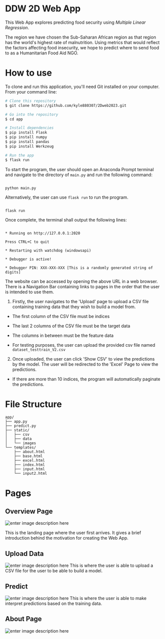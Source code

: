 # DDW 2D Web App

This Web App explores predicting food security using *Multiple Linear Regression*.
  
The region we have chosen the Sub-Saharan African region as that region has the world's highest rate of malnutrition. Using metrics that would reflect the factors affecting food insecurity, we hope to predict where to send food to as a Humanitarian Food Aid NGO.

# How to use

To clone and run this application, you'll need Git installed on your computer. From your command line:

```bash
# Clone this repository
$ git clone https://github.com/kyle880307/2Dweb2023.git

# Go into the repository
$ cd app

# Install dependencies
$ pip install Flask
$ pip install numpy
$ pip install pandas
$ pip install Werkzeug

# Run the app
$ flask run
```

To start the program, the user should open an Anaconda Prompt terminal and navigate to the directory of `main.py` and run the following command:

  

```

python main.py

```

Alternatively, the user can use `flask run` to run the program.

  

```

flask run

```

Once complete, the terminal shall output the following lines:

  

```

* Running on http://127.0.0.1:2020

Press CTRL+C to quit

* Restarting with watchdog (windowsapi)

* Debugger is active!

* Debugger PIN: XXX-XXX-XXX [This is a randomly generated string of digits]

```

The website can be accessed by opening the above URL in a web browser. There is a Navigation Bar containing links to pages in the order that the user is intended to use them.

1. Firstly, the user navigates to the 'Upload' page to upload a CSV file containing training data that they wish to build a model from.

- The first column of the CSV file must be indices

- The last 2 columns of the CSV file must be the target data

- The columns in between must be the feature data

- For testing purposes, the user can upload the provided csv file named `dataset_testtrain_V2.csv`

2. Once uploaded, the user can click 'Show CSV' to view the predictions by the model. The user will be redirected to the 'Excel' Page to view the predictions.

- If there are more than 10 indices, the program will automatically paginate the predictions.
 
  

# File Structure

```  
app/
├── app.py
├── predict.py
├── static/
│   ├── csv
│   ├── data
│   └── images
└── templates/
	├── about.html
	├── base.html
	├── excel.html
	├── index.html
	├── input.html
	└── input2.html
```
# Pages
  
## Overview Page
![enter image description here](https://i.imgur.com/sE5gRhN.png)
  
This is the landing page where the user first arrives. It gives  a brief introduction behind the motivation for creating the Web App.
## Upload Data

  ![enter image description here](https://i.imgur.com/ssZWG9J.png)
This is where the user is able to upload a CSV file for the user to be able to build a model.
## Predict
![enter image description here](https://i.imgur.com/qmGPvLr.png) This is where the user is able to make interpret predictions based on the training data.
## About Page
![enter image description here](https://i.imgur.com/WLwunhW.png)
